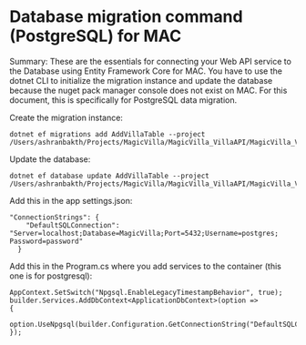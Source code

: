 # Database migration command (PostgreSQL) for MAC

Summary: These are the essentials for connecting your Web API service to the Database using Entity Framework Core for MAC. You have to use the dotnet CLI to initialize the migration instance and update the database because the nuget pack manager console does not exist on MAC. For this document, this is specifically for PostgreSQL data migration.

Create the migration instance:
```
dotnet ef migrations add AddVillaTable --project /Users/ashranbakth/Projects/MagicVilla/MagicVilla_VillaAPI/MagicVilla_VillaAPI.csproj
```

Update the database:
```
dotnet ef database update AddVillaTable --project  /Users/ashranbakth/Projects/MagicVilla/MagicVilla_VillaAPI/MagicVilla_VillaAPI.csproj
```

Add this in the app settings.json:
```
"ConnectionStrings": {
    "DefaultSQLConnection": "Server=localhost;Database=MagicVilla;Port=5432;Username=postgres; Password=password"
  }
```

Add this in the Program.cs where you add services to the container (this one is for postgresql):
```
AppContext.SetSwitch("Npgsql.EnableLegacyTimestampBehavior", true);
builder.Services.AddDbContext<ApplicationDbContext>(option =>
{
    option.UseNpgsql(builder.Configuration.GetConnectionString("DefaultSQLConnection"));
});
```
